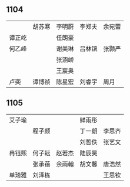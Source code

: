 ## 1104
|     |     |     |     |     |
| --- | --- | --- | --- | --- |
|  | 胡苏寒 | 李明蔚 | 李郑夫 | 余宛蕾 |
| 谭正屹 |  | 任朗豪 |  |  |
| 何乙峰 |  | 谢美琳 | 吕林镔 | 张颢严 |
|  |  | 张涵峤 |  |  |
|  |  | 王宸奥 |  |  |
| 卢奕 | 谭博祯 | 陈星宏 | 刘睿宇 | 周月 |

## 1105
|     |     |     |     |     |
| --- | --- | --- | --- | --- |
| 艾子瑜 |  |  | 鲜雨彤 |  |
|  | 程子颜 |  | 丁一朗 | 李思齐 |
|  |  |  | 刘哲佚 | 张艺文 |
| 冉钰熙 | 何子耘 | 赵若杰 | 陆辰昊 |  |
|  | 张承蓓 | 余雨翰 | 胡文馨 | 唐浩然 |
| 单琦雅 | 刘泽栋 |  |  | 王思钦 |

